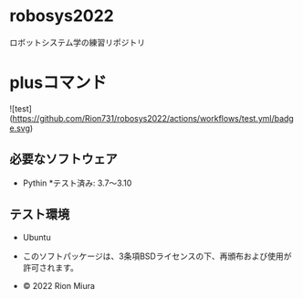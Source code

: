 # robosys2022
ロボットシステム学の練習リポジトリ

# plusコマンド
![test] (https://github.com/Rion731/robosys2022/actions/workflows/test.yml/badge.svg)


## 必要なソフトウェア
* Pythin
  *テスト済み: 3.7～3.10

## テスト環境
* Ubuntu

* このソフトパッケージは、3条項BSDライセンスの下、再頒布および使用が許可されます。
* © 2022 Rion Miura 
